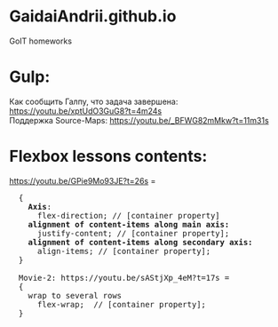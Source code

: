 # GaidaiAndrii.github.io  
GoIT homeworks

# Gulp:
Как сообщить Галпу, что задача завершена: https://youtu.be/xptUdO3GuG8?t=4m24s<br>
Поддержка Source-Maps: https://youtu.be/_BFWG82mMkw?t=11m31s

# Flexbox lessons contents:

  <a src="https://youtu.be/GPie9Mo93JE?t=26s">https://youtu.be/GPie9Mo93JE?t=26s = 
<pre>  {
    <b>Axis</b>: 
      flex-direction; // [container property]
    <b>alignment of content-items along main axis:</b>
      justify-content; // [container property];
    <b>alignment of content-items along secondary axis:</b>
      align-items; // [container property];
  }
  
  Movie-2: https://youtu.be/sAStjXp_4eM?t=17s = 
  {
    wrap to several rows
      flex-wrap;  // [container property];
  }
</pre>
